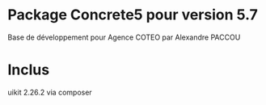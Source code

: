Package Concrete5 pour version 5.7
=============
Base de développement pour Agence COTEO par Alexandre PACCOU

Inclus
======
uikit 2.26.2 via composer
